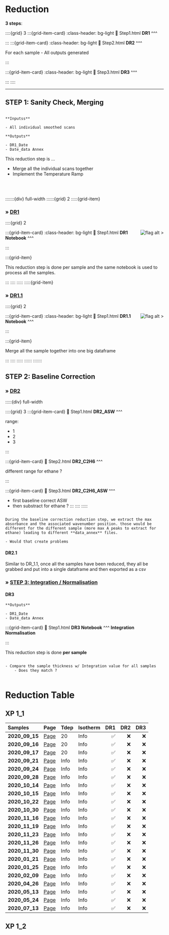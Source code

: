 # Reduction


**3 steps**:


::::{grid} 3
:::{grid-item-card}
:class-header: bg-light
:link: Step1.html
**DR1** 
^^^



:::
:::{grid-item-card}
:class-header: bg-light
:link: Step2.html
**DR2** 
^^^

For each sample - All outputs generated

:::

:::{grid-item-card}
:class-header: bg-light
:link: Step3.html
**DR3**
^^^


:::
::::

***

## STEP 1: Sanity Check, Merging

````{margin}

**Inputss**

- All individual smoothed scans

**Outputs**

- DR1_Date
- Date_data Annex

````

This reduction step is ...

- Merge all the individual scans together
- Implement the Temperature Ramp

<br>
<br>

:::::::{div} full-width
::::::{grid} 2
:::::{grid-item}

<h3><strong>&#187;  <u>DR1 </u></strong></h3>

::::{grid} 2

:::{grid-item-card}
:class-header: bg-light
:link: Step1.html
<span style="float: right">![flag alt >](../../../Docs/Svg_icons/jupyter-svgrepo-com.svg)</span>**DR1 Notebook**
^^^

:::

:::{grid-item}

This reduction step is done per sample and the same notebook is used to process all the samples.

:::
::::
:::::
:::::{grid-item}

<h3><strong>&#187;  <u>DR1.1 </u></strong></h3>

::::{grid} 2

:::{grid-item-card}
:class-header: bg-light
:link: Step1.html
<span style="float: right">![flag alt >](../../../Docs/Svg_icons/jupyter-svgrepo-com.svg)</span>**DR1.1 Notebook**
^^^



:::

:::{grid-item}

Merge all the sample together into one big dataframe


:::
::::
:::::
::::::
:::::::

## STEP 2: Baseline Correction

<h3><strong>&#187;  <u>DR2</u></strong></h3>


:::::{div} full-width

::::{grid} 3
:::{grid-item-card}
:link: Step1.html
**DR2_ASW**
^^^

range:
- 1
- 2
- 3

:::

:::{grid-item-card}
:link: Step2.html
**DR2_C2H6**
^^^

different range for ethane ?

:::

:::{grid-item-card}
:link: Step3.html
**DR2_C2H6_ASW**
^^^

- first baseline correct ASW 
- then substract for ethane ?
:::
::::
:::::

```{warning}

During the baseline correction reduction step, we extract the max absorbance and the associated wavenumber position. those would be different for the different sample (more max A peaks to extract for ethane) leading to different **data_annex** files. 

- Would that create problems

```

<h4><strong>DR2.1  </strong></h4>

Similar to DR_1.1, once all the samples have been reduced, they all be grabbed and put into a single dataframe and then exported as a csv

<h3><strong>&#187;  <u>STEP 3: Integration / Normalisation</u></strong></h3>

<h4><strong>DR3 </strong></h4>

````{margin} 
**Outputs**

- DR1_Date
- Date_data Annex

````

<article id="P1">

<div id="subdiv1-3">    
    
:::{grid-item-card}
:link: Step1.html
**DR3 Notebook**
^^^
**Integration Normalisation**

:::


</div>
    
<div id="subdiv2-3"> 

This reduction step is done **per sample** 

```{note}
    
- Compare the sample thickness w/ Integration value for all samples
    - Does they match ?
    
```
    
</div>
    
</article>

# Reduction Table

## XP 1_1

|    Samples        |   Page                                    |    Tdep        |    Isotherm  |   DR1          |   DR2          |  DR3          |
| :---------------- | :---------------------------------------  | :------------  | :------------  | -------------: | -------------: |-------------: |
| **2020_09_15**    | [Page](../XP-1_1/2020_09_15/2020_09_15)   | 20           | Info           |  &#9989;       |   &#x274C;     |   &#x274C;    |
| **2020_09_16**    | [Page](../XP-1_1/2020_09_16/2020_09_16)   | 20           | Info           |  &#9989;       |   &#x274C;     |   &#x274C;    |
| **2020_09_17**    | [Page](../XP-1_1/2020_09_17/2020_09_17)   | 20           | Info           |  &#9989;       |   &#x274C;     |   &#x274C;    |
| **2020_09_21**    | [Page](../XP-1_1/2020_09_21/2020_09_21)   | Info           | Info           |  &#9989;       |   &#x274C;     |   &#x274C;    |
| **2020_09_24**    | [Page](../XP-1_1/2020_09_24/2020_09_24)   | Info           | Info           |  &#9989;       |   &#x274C;     |   &#x274C;    |
| **2020_09_28**    | [Page](../XP-1_1/2020_09_28/2020_09_28)   | Info           | Info           |  &#9989;       |   &#x274C;     |   &#x274C;    |
| **2020_10_14**    | [Page](../XP-1_1/2020_10_14/2020_10_14)   | Info           | Info           |  &#9989;       |   &#x274C;     |   &#x274C;    |
| **2020_10_15**    | [Page](../XP-1_1/2020_10_15/2020_10_15)   | Info           | Info           |  &#9989;       |   &#x274C;     |   &#x274C;    |
| **2020_10_22**    | [Page](../XP-1_1/2020_10_22/2020_10_22)   | Info           | Info           |  &#9989;       |   &#x274C;     |   &#x274C;    |
| **2020_10_30**    | [Page](../XP-1_1/2020_10_30/2020_10_30)   | Info           | Info           |  &#9989;       |   &#x274C;     |   &#x274C;    |
| **2020_11_16**    | [Page](../XP-1_1/2020_11_16/2020_11_16)   | Info           | Info           |  &#9989;       |   &#x274C;     |   &#x274C;    |
| **2020_11_19**    | [Page](../XP-1_1/2020_11_19/2020_11_19)   | Info           | Info           |  &#9989;       |   &#x274C;     |   &#x274C;    |
| **2020_11_23**    | [Page](../XP-1_1/2020_11_23/2020_11_23)   | Info           | Info           |  &#9989;       |   &#x274C;     |   &#x274C;    |
| **2020_11_26**    | [Page](../XP-1_1/2020_11_26/2020_11_26)   | Info           | Info           |  &#9989;       |   &#x274C;     |   &#x274C;    |
| **2020_11_30**    | [Page](../XP-1_1/2020_11_30/2020_11_30)   | Info           | Info           |  &#9989;       |   &#x274C;     |   &#x274C;    |
| **2020_01_21**    | [Page](../XP-1_1/2021_01_21/2021_01_21)   | Info           | Info           |  &#9989;       |   &#x274C;     |   &#x274C;    |
| **2020_01_25**    | [Page](../XP-1_1/2021_01_25/2021_01_25)   | Info           | Info           |  &#9989;       |   &#x274C;     |   &#x274C;    |
| **2020_02_09**    | [Page](../XP-1_1/2021_02_09/2021_02_09)   | Info           | Info           |  &#9989;       |   &#x274C;     |   &#x274C;    |
| **2020_04_26**    | [Page](../XP-1_1/2021_04_26/2021_04_26)   | Info           | Info           |  &#9989;       |   &#x274C;     |   &#x274C;    |
| **2020_05_13**    | [Page](../XP-1_1/2021_05_13/2021_05_13)   | Info           | Info           |  &#9989;       |   &#x274C;     |   &#x274C;    |
| **2020_05_24**    | [Page](../XP-1_1/2021_05_24/2021_05_24)   | Info           | Info           |  &#9989;       |   &#x274C;     |   &#x274C;    |
| **2020_07_13**    | [Page](../XP-1_1/2021_07_13/2021_07_13)   | Info           | Info           |  &#9989;       |   &#x274C;     |   &#x274C;    |



## XP 1_2